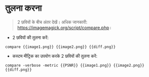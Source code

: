 # तुलना करना

> 2 छवियों के बीच अंतर देखें।
> अधिक जानकारी: <https://imagemagick.org/script/compare.php>।

- 2 छवियों की तुलना करें:

`compare {{image1.png}} {{image2.png}} {{diff.png}}`

- कस्टम मीट्रिक का उपयोग करके 2 छवियों की तुलना करें:

`compare -verbose -metric {{PSNR}} {{image1.png}} {{image2.png}} {{diff.png}}`

